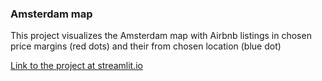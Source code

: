 ### Amsterdam map

This project visualizes the Amsterdam map with Airbnb listings in chosen price margins (red dots) and their from chosen location (blue dot)

[Link to the project at streamlit.io](https://mirmozavr-amsterdam-map-streamlit-app-a70wal.streamlit.app/)
